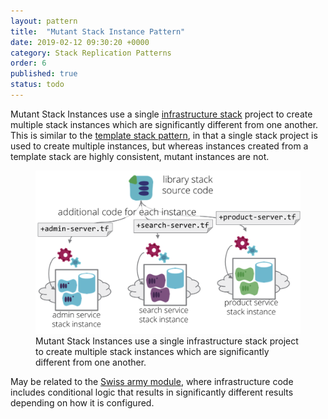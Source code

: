 ```yaml
---
layout: pattern
title:  "Mutant Stack Instance Pattern"
date: 2019-02-12 09:30:20 +0000
category: Stack Replication Patterns
order: 6
published: true
status: todo
---
```


Mutant Stack Instances use a single [infrastructure stack](/patterns/stack-concept/) project to create multiple stack instances which are significantly different from one another. This is similar to the [template stack pattern](template-stack.html), in that a single stack project is used to create multiple instances, but whereas instances created from a template stack are highly consistent, mutant instances are not.


<figure>
  <img src="images/mutant-stack.png" alt="Mutant Stack Instances use a single infrastructure stack project to create multiple stack instances which are significantly different from one another"/>
  <figcaption>Mutant Stack Instances use a single infrastructure stack project to create multiple stack instances which are significantly different from one another.</figcaption>
</figure>


May be related to the [Swiss army module](swiss-army-module.html), where infrastructure code includes conditional logic that results in significantly different results depending on how it is configured.
